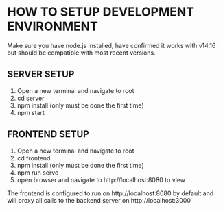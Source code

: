# HOW TO SETUP DEVELOPMENT ENVIRONMENT
Make sure you have node.js installed, have confirmed it works with v14.16 but should be compatible with most recent versions.

## SERVER SETUP
1. Open a new terminal and navigate to root
2. cd server
3. npm install (only must be done the first time)
4. npm start

## FRONTEND SETUP
1. Open a new terminal and navigate to root
2. cd frontend 
3. npm install (only must be done the first time)
4. npm run serve
5. open browser and navigate to http://localhost:8080 to view

The frontend is configured to run on http://localhost:8080 by default and will proxy all calls to the backend server on http://localhost:3000